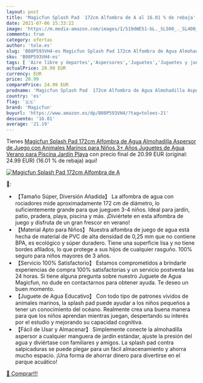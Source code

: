 ```yaml
---
layout: post
title: 'Magicfun Splash Pad  172cm Alfombra de A al 16.01 % de rebaja'
date: 2021-07-06 15:33:22
image: 'https://m.media-amazon.com/images/I/519dWE51-bL._SL500_._SL400_.jpg'
comments: true
category: ofertas
author: 'tole.es'
slug: 'B08P593VH4-es Magicfun Splash Pad 172cm Alfombra de Agua Almohadilla...'
sku: 'B08P593VH4-es'
tags: [ 'Aire libre y deportes','Aspersores','Juguetes','Juguetes y juegos','Piscinas de jardín y juegos acuáticos','juguetes','magicfun', ]
actualPrice: 20.99 EUR
currency: EUR
price: 20.99
comparePrice: 24.99 EUR
prodname: 'Magicfun Splash Pad  172cm Alfombra de Agua Almohadilla Aspersor de Juego con Animales Marinos para Niños 3+ Años  Juguetes de Agua Verano para Piscina Jardín Playa'
country: 'es'
flag: '🇪🇸'
brand: 'Magicfun'
buyurl: 'https://www.amazon.es/dp/B08P593VH4/?tag=tolees-21'
descuento: '16.01'
average: '21.19'
---
```


Tienes [Magicfun Splash Pad  172cm Alfombra de Agua Almohadilla Aspersor de Juego con Animales Marinos para Niños 3+ Años  Juguetes de Agua Verano para Piscina Jardín Playa](https://www.amazon.es/dp/B08P593VH4/?tag=tolees-21) con precio final de  20.99 EUR (original: 24.99 EUR) (16.01 %  de rebaja) aqui!

[![Magicfun Splash Pad  172cm Alfombra de A](https://m.media-amazon.com/images/I/519dWE51-bL._SL500_._SL400_.jpg)](https://www.amazon.es/dp/B08P593VH4/?tag=tolees-21)

🔎:

- 【Tamaño Súper, Diversión Añadida】 La alfombra de agua con rociadores mide aproximadamente 172 cm de diámetro, lo suficientemente grande para que jueguen 3-4 niños. Ideal para jardín, patio, pradera, playa, piscina y más. ¡Diviértete en esta alfombra de juego y disfruta de un gran frescor en verano!
- 【Material Apto para Niños】 Nuestra alfombra de juego de agua está hecha de material de PVC de alta densidad de 0,25 mm que no contiene BPA, es ecológico y súper duradero. Tiene una superficie lisa y no tiene bordes afilados, lo que protege a sus hijos de cualquier rasguño. 100% seguro para niños mayores de 3 años.
- 【Servicio 100% Satisfactorio】 Estamos comprometidos a brindarle experiencias de compra 100% satisfactorias y un servicio postventa las 24 horas. Si tiene alguna pregunta sobre nuestro Juguete de Agua Magicfun, no dude en contactarnos para obtener ayuda. Te deseo un buen momento.
- 【Juguete de Agua Educativo】 Con todo tipo de patrones vívidos de animales marinos, la splash pad puede ayudar a los niños pequeños a tener un conocimiento del océano. Realmente crea una buena manera para que los niños aprendan mientras juegan, despertando su interés por el estudio y mejorando su capacidad cognitiva.
- 【Fácil de Usar y Almacenar】 Simplemente conecte la almohadilla aspersor a cualquier manguera de jardín estándar, ajuste la presión del agua y diviértase con familiares y amigos. La splash pad contra salpicaduras se puede plegar para un fácil almacenamiento y ahorra mucho espacio. ¡Una forma de ahorrar dinero para divertirse en el parque acuático!

[🛒 Comprar!!!](https://www.amazon.es/dp/B08P593VH4/?tag=tolees-21)
